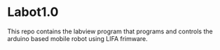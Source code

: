 Labot1.0
========

This repo contains the labview program that programs and controls the arduino based mobile robot using LIFA frimware.
